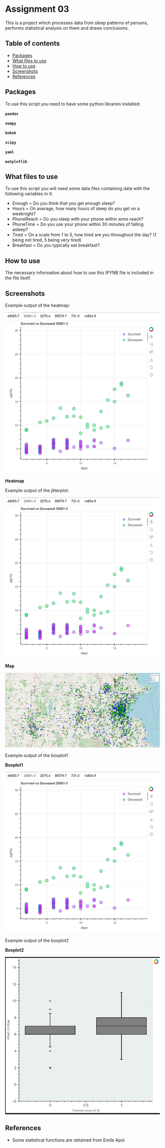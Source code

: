 # Assignment 03
This is a project which processes data from sleep patterns of persons, performs statistical analysis on them and draws conclusions.

## Table of contents
- [Packages](#packages)
- [What files to use](#what-files-to-use)
- [How to use](#how-to-use)
- [Screenshots](#screenshots)
- [References](#references)

## Packages
 To use this script you need to have some python libraries installed:

 **```pandas```**
 
 **```numpy```**
 
 **```bokeh```**
 
 **```scipy```** 
 
 **```yaml```** 
 
 **```matplotlib```** 
 

## What files to use
To use this script you will need some data files containing data with the following variables in it:

- Enough = Do you think that you get enough sleep?
- Hours = On average, how many hours of sleep do you get on a weeknight?
- PhoneReach = Do you sleep with your phone within arms reach?
- PhoneTime = Do you use your phone within 30 minutes of falling asleep?
- Tired = On a scale from 1 to 5, how tired are you throughout the day? (1 being not tired, 5 being very tired)
- Breakfast = Do you typically eat breakfast?.


## How to use
The necessary information about how to use this IPYNB file is included in the file itself.

## Screenshots

Example output of the heatmap:

![Plot](https://raw.githubusercontent.com/josvandam0/Assignment2-Programming-II/main/example%20plot.png)

**Heatmap**

Example output of the jitterplot:

![Plot](https://raw.githubusercontent.com/josvandam0/Assignment2-Programming-II/main/example%20plot.png)

**Map**

![Plot](https://raw.githubusercontent.com/josvandam0/Assignment2-Programming-II/main/example%20map.png)

Example output of the boxplot1

**Boxplot1**

![Plot](https://raw.githubusercontent.com/josvandam0/Assignment2-Programming-II/main/example%20plot.png)

Example output of the boxplot2

**Boxplot2**

![Plot2](https://github.com/josvandam0/Programming-2/blob/main/Assignment%203/Boxplot%201.png)

## References
- Some statistical functions are obtained from Emile Apol

